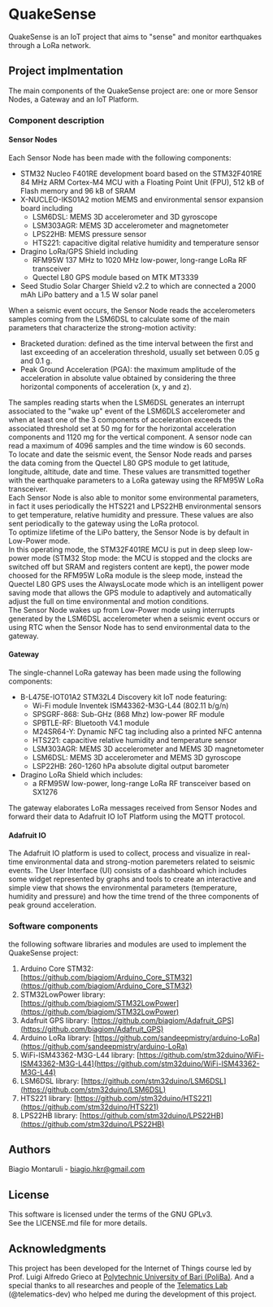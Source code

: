 # QuakeSense

QuakeSense is an IoT project that aims to "sense" and monitor earthquakes through a LoRa network.

## Project implmentation

The main components of the QuakeSense project are: one or more Sensor Nodes, a Gateway and an IoT Platform.

### Component description

#### Sensor Nodes

Each Sensor Node has been made with the following components:
* STM32 Nucleo F401RE development board based on the STM32F401RE
  84 MHz ARM Cortex-M4 MCU with a Floating Point Unit (FPU),
  512 kB of Flash memory and 96 kB of SRAM
* X-NUCLEO-IKS01A2 motion MEMS and environmental sensor expansion board including
  * LSM6DSL: MEMS 3D accelerometer and 3D gyroscope
  * LSM303AGR: MEMS 3D accelerometer and magnetometer
  * LPS22HB: MEMS pressure sensor
  * HTS221: capacitive digital relative humidity and temperature sensor
* Dragino LoRa/GPS Shield including
  * RFM95W 137 MHz to 1020 MHz low-power, long-range LoRa RF transceiver
  * Quectel L80 GPS module based on MTK MT3339
* Seed Studio Solar Charger Shield v2.2 to which are connected
  a 2000 mAh LiPo battery and a 1.5 W solar panel

When a seismic event occurs, the Sensor Node reads the accelerometers samples coming from the LSM6DSL
to calculate some of the main parameters that characterize the strong-motion activity:
* Bracketed duration: defined as the time interval between the first and last exceeding of 
  an acceleration threshold, usually set between 0.05 g and 0.1 g.
* Peak Ground Acceleration (PGA): the maximum amplitude of the acceleration in absolute value
  obtained by considering the three horizontal components of acceleration (x, y and z).

The samples reading starts when the LSM6DSL generates an interrupt associated to the "wake up" event of
the LSM6DLS accelerometer and when at least one of the 3 components of acceleration exceeds the associated threshold
set at 50 mg for for the horizontal acceleration components and 1120 mg for the vertical component.
A sensor node can read a maximum of 4096 samples and the time window is 60 seconds.  
To locate and date the seismic event, the Sensor Node reads and parses the data coming from the 
Quectel L80 GPS module to get latitude, longitude, altitude, date and time.
These values are transmitted together with the earthquake parameters to a LoRa gateway
using the RFM95W LoRa transceiver.  
Each Sensor Node is also able to monitor some environmental parameters, in fact it uses periodically
the HTS221 and LPS22HB environmental sensors to get temperature, relative humidity and pressure.
These values are also sent periodically to the gateway using the LoRa protocol.  
To optimize lifetime of the LiPo battery, the Sensor Node is by default in Low-Power mode.  
In this operating mode, the STM32F401RE MCU is put in deep sleep low-power mode
(STM32 Stop mode: the MCU is stopped and the clocks are switched off but SRAM and registers content are kept),
the power mode choosed for the RFM95W LoRa module is the sleep mode, instead the Quectel L80 GPS
uses the AlwaysLocate mode which is an intelligent power saving mode that allows the GPS module
to adaptively and automatically adjust the full on time environmental and motion conditions.  
The Sensor Node wakes up from Low-Power mode using interrupts generated by the LSM6DSL accelerometer when
a seismic event occurs or using RTC when the Sensor Node has to send environmental data to the gateway.

#### Gateway

The single-channel LoRa gateway has been made using the following components:

* B-L475E-IOT01A2 STM32L4 Discovery kit IoT node featuring:
  * Wi-Fi module Inventek ISM43362-M3G-L44 (802.11 b/g/n)
  * SPSGRF-868: Sub-GHz (868 Mhz) low-power RF module
  * SPBTLE-RF: Bluetooth V4.1 module
  * M24SR64-Y: Dynamic NFC tag including also a printed NFC antenna
  * HTS221: capacitive relative humidity and temperature sensor
  * LSM303AGR: MEMS 3D accelerometer and MEMS 3D magnetometer
  * LSM6DSL: MEMS 3D accelerometer and MEMS 3D gyroscope
  * LSP22HB: 260-1260 hPa absolute digital output barometer
* Dragino LoRa Shield which includes:
  * a RFM95W low-power, long-range LoRa RF transceiver based on SX1276

The gateway elaborates LoRa messages received from Sensor Nodes and forward their data to Adafruit IO 
IoT Platform using the MQTT protocol.

#### Adafruit IO

The Adafruit IO platform is used to collect, process and visualize in real-time environmental data
and strong-motion paremeters related to seismic events.
The User Interface (UI) consists of a dashboard which includes some widget represented by graphs
and tools to create an interactive and simple view that shows the environmental parameters
(temperature, humidity and pressure) and how the time trend of the three components of 
peak ground acceleration.

### Software components

the following software libraries and modules are used to implement the QuakeSense project:

1. Arduino Core STM32: [https://github.com/biagiom/Arduino_Core_STM32](https://github.com/biagiom/Arduino_Core_STM32)
2. STM32LowPower library: [https://github.com/biagiom/STM32LowPower](https://github.com/biagiom/STM32LowPower)
3. Adafruit GPS library: [https://github.com/biagiom/Adafruit_GPS](https://github.com/biagiom/Adafruit_GPS)
4. Arduino LoRa library: [https://github.com/sandeepmistry/arduino-LoRa](https://github.com/sandeepmistry/arduino-LoRa)
5. WiFi-ISM43362-M3G-L44 library: [https://github.com/stm32duino/WiFi-ISM43362-M3G-L44](https://github.com/stm32duino/WiFi-ISM43362-M3G-L44)
6. LSM6DSL library: [https://github.com/stm32duino/LSM6DSL](https://github.com/stm32duino/LSM6DSL)
7. HTS221 library: [https://github.com/stm32duino/HTS221](https://github.com/stm32duino/HTS221)
8. LPS22HB library: [https://github.com/stm32duino/LPS22HB](https://github.com/stm32duino/LPS22HB)

## Authors
Biagio Montaruli - <biagio.hkr@gmail.com>

## License
This software is licensed under the terms of the GNU GPLv3.  
See the LICENSE.md file for more details.

## Acknowledgments
This project has been developed for the Internet of Things course led by Prof. Luigi Alfredo Grieco at [Polytechnic University of Bari (PoliBa)](http://www.poliba.it/). And a special thanks to all researches and people of the [Telematics Lab](https://telematics.poliba.it/index.php?lang=en) (@telematics-dev) who helped me during the development of this project.

